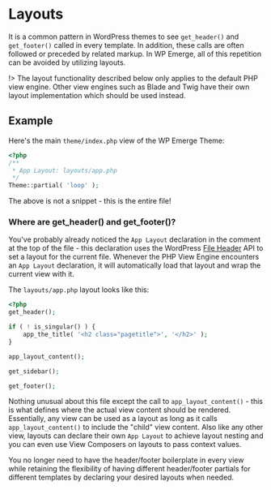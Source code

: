 # Layouts

It is a common pattern in WordPress themes to see `get_header()` and `get_footer()` called in every template. In addition, these calls are often followed or preceded by related markup.
In WP Emerge, all of this repetition can be avoided by utilizing layouts.

!> The layout functionality described below only applies to the default PHP view engine. Other view 
engines such as Blade and Twig have their own layout implementation which should be used instead.

## Example

Here's the main `theme/index.php` view of the WP Emerge Theme:

```php
<?php
/**
 * App Layout: layouts/app.php
 */
Theme::partial( 'loop' );
```

The above is not a snippet - this is the entire file!

### Where are get_header() and get_footer()?

You've probably already noticed the `App Layout` declaration in the comment at the top of the file - this declaration uses the WordPress [File Header](https://codex.wordpress.org/File_Header) API to set a layout for the current file.
Whenever the PHP View Engine encounters an `App Layout` declaration, it will automatically load that layout and wrap the current view with it.

The `layouts/app.php` layout looks like this:
```php
<?php
get_header();

if ( ! is_singular() ) {
	app_the_title( '<h2 class="pagetitle">', '</h2>' );
}

app_layout_content();

get_sidebar();

get_footer();
```

Nothing unusual about this file except the call to `app_layout_content()` - this is what defines where the actual view content should be rendered. Essentially, any view can be used as a layout as long as it calls `app_layout_content()` to include the "child" view content.
Also like any other view, layouts can declare their own `App Layout` to achieve layout nesting and you can even use View Composers on layouts to pass context values.

You no longer need to have the header/footer boilerplate in every view while retaining the flexibility of having different header/footer partials for different templates by declaring your desired layouts when needed.
